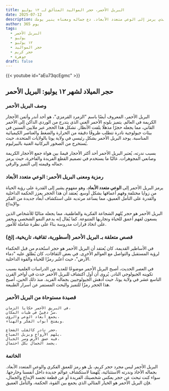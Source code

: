 ```yaml
---
title: البريل الأحمر، حجر المواليد المتألق لـ ١٢ يوليو
date: 2025-07-12
description: اشعر بأهمية البريل الأحمر، حجر المواليد لـ ١٢ يوليو الذي يرمز إلى الوعي متعدد الأبعاد. دع جماله ومعناه ينير يومك.
author: 365 يوم
tags:
  - البريل الأحمر
  - يوليو
  - ١٢ يوليو
  - حجر المواليد
  - حجر كريم
  - جوهرة
draft: false
---
```


{{< youtube id="aEu73qcEgmc" >}}

## حجر الميلاد لشهر ١٢ يوليو: البريل الأحمر

### وصف البريل الأحمر

البريل الأحمر، المعروف أيضًا باسم "الزمرد القرمزي"، هو أحد أندر وأثمن الأحجار الكريمة في العالم. يتميز بلونه الأحمر الغني الذي يتدرج من الوردي الداكن إلى الأحمر القاني، مما يجعله حجرًا مذهلًا يلفت الأنظار. تشكل هذا الحجر عبر ملايين السنين في بيئات جيولوجية نادرة تتطلب ظروفًا دقيقة من الحرارة والضغط والعناصر الكيميائية المناسبة. يوجد البريل الأحمر بشكل رئيسي في ولاية يوتا بالولايات المتحدة، حيث يُستخرج من الصخور البركانية الغنية بالبيرليوم.

بسبب ندرته، يُعتبر البريل الأحمر أحد أكثر الأحجار قيمةً بين هواة جمع الأحجار الكريمة وصانعي المجوهرات. غالبًا ما يستخدم في تصميم القطع الفريدة والفاخرة، حيث يرمز جماله وقيمته إلى التميز والرقي.

### رمزية ومعنى البريل الأحمر: الوعي متعدد الأبعاد

يرمز البريل الأحمر إلى **الوعي متعدد الأبعاد**، وهو مفهوم يشير إلى القدرة على رؤية الحياة من زوايا مختلفة وفهم أعماقها بشكل أوسع. يُعتقد أن هذا الحجر يعزز الحكمة الداخلية والقدرة على التأمل العميق، مما يساعد مرتديه على استكشاف أبعاد جديدة من الفكر والإبداع.

البريل الأحمر هو حجر يُلهم الشجاعة الفكرية والعاطفية، مما يجعله مثاليًا للأشخاص الذين يسعون لفهم أعمق للحياة وتجاربها المتنوعة. كما يُقال إنه يدعم النمو الشخصي ويحفز على اتخاذ قرارات مدروسة بناءً على نظرة شاملة للأمور.

### قصص متعلقة بـ البريل الأحمر (أسطورية، ثقافية، تاريخية، إلخ)

في الأساطير القديمة، كان يُعتقد أن البريل الأحمر هو حجر استُخدم من قبل الحكماء لرؤية المستقبل والتواصل مع العوالم الأخرى. في بعض الثقافات، كان يُطلق عليه "دماء الأرض"، حيث اعتُبر رمزًا للحياة والقوة الداخلية.

في العصر الحديث، أصبح البريل الأحمر موضوعًا للعديد من الدراسات العلمية بسبب تكوينه الجيولوجي النادر. يُروى أن أول اكتشاف للبريل الأحمر حدث في أواخر القرن التاسع عشر في ولاية يوتا، حيث أدهش الجيولوجيين بجماله الفريد. منذ ذلك الحين، أصبح هذا الحجر رمزًا للتميز والبحث المستمر عن أسرار الطبيعة.

### قصيدة مستوحاة من البريل الأحمر

```
في البريق الأحمر حكايا الزمان،  
سرٌ دفينٌ في طيات المكان.  
يجمع أبعاد الوعي والرؤى،  
ويفتح أبواب الفكر والهناء.

حجر نادر كالقلب الشجاع،  
يلهم الأرواح ويزيل الضياع.  
فيه عمق الأرض وسر الجبال،  
يجسد الجمال بكل احتمال.
```

### الخاتمة

البريل الأحمر ليس مجرد حجر كريم، بل هو رمز للعمق الفكري والوعي المتعدد الأبعاد. بجماله الأخاذ وندرته الاستثنائية، يُلهمنا لاستكشاف عوالم جديدة داخل أنفسنا وخارجها. سواء كنت تبحث عن حجر يعكس شخصيتك الفريدة أو عن قطعة تجسد الإبداع والجمال، فإن البريل الأحمر هو الخيار المثالي الذي يجمع بين القوة، الحكمة، والتأمل العميق.
